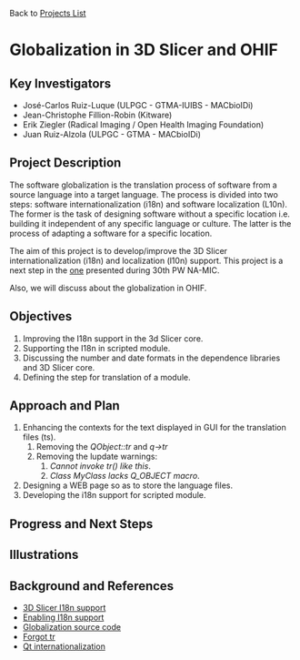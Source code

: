 Back to [Projects List](../../README.md#ProjectsList)

# Globalization in 3D Slicer and OHIF

## Key Investigators

- José-Carlos Ruiz-Luque (ULPGC - GTMA-IUIBS - MACbioIDi)
- Jean-Christophe Fillion-Robin (Kitware)
- Erik Ziegler (Radical Imaging / Open Health Imaging Foundation)
- Juan Ruiz-Alzola (ULPGC - GTMA - MACbioIDi)

## Project Description

The software globalization is the translation process of software from a source language into a target language. The process is divided into two steps: software internationalization (i18n) and software localization (L10n). The former is the task of designing software without a specific location i.e. building it independent of any specific language or culture. The latter is the process of adapting a software for a specific location. 

The aim of this project is to develop/improve the 3D Slicer internationalization (i18n) and localization (l10n) support. This project is a next step in the [one](https://github.com/NA-MIC/ProjectWeek/blob/master/PW30_2019_GranCanaria/Projects/UltrasoundSimulatorTraining/README.md) presented during 30th PW NA-MIC.  

Also, we will discuss about the globalization in OHIF.

## Objectives

1. Improving the I18n support in the 3d Slicer core.
1. Supporting the I18n in scripted module.
1. Discussing the number and date formats in the dependence libraries and 3D Slicer core.
1. Defining the step for translation of a module.


## Approach and Plan

1. Enhancing the contexts for the text displayed in GUI for the translation files (ts).
    1. Removing the *QObject::tr* and *q->tr*
    1. Removing the lupdate warnings: 
        1. *Cannot invoke tr() like this*.
        1. *Class MyClass lacks Q_OBJECT macro*.
1. Designing a WEB page so as to store the language files. 
1. Developing the i18n support for scripted module.

## Progress and Next Steps

## Illustrations


## Background and References
- [3D Slicer I18n support](https://www.slicer.org/wiki/Documentation/Labs/I18N)
- [Enabling I18n support ](https://discourse.slicer.org/t/slicer-internationalization/579)  
- [Globalization source code](https://github.com/mt4sd/Slicer/tree/support_i18n_l10n)
- [Forgot tr](https://doc.qt.io/archives/qq/qq03-swedish-chef.html)
- [Qt internationalization](https://doc.qt.io/qt-5/internationalization.html)
